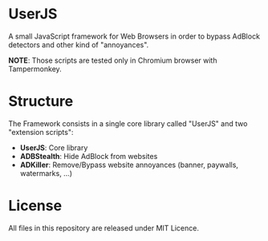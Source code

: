 # UserJS
A small JavaScript framework for Web Browsers in order to bypass AdBlock detectors and other kind of "annoyances".

**NOTE**: Those scripts are tested only in Chromium browser with Tampermonkey.

# Structure
The Framework consists in a single core library called "UserJS" and two "extension scripts":
* **UserJS**: Core library
* **ADBStealth**: Hide AdBlock from websites
* **ADKiller**: Remove/Bypass website annoyances (banner, paywalls, watermarks, ...)

# License
All files in this repository are released under MIT Licence.
